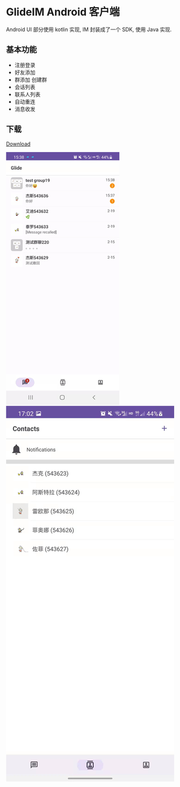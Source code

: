 # GlideIM Android 客户端

Android UI 部分使用 kotlin 实现, IM 封装成了一个 SDK, 使用 Java 实现.

## 基本功能

- 注册登录
- 好友添加
- 群添加 创建群
- 会话列表
- 联系人列表
- 自动重连
- 消息收发

## 下载 

[Download](https://github.com/Glide-IM/Glide-IM-Android/releases)

<img src="https://raw.githubusercontent.com/Glide-IM/Glide-IM-Android/main/img/3.png"/>

<img src="https://raw.githubusercontent.com/Glide-IM/Glide-IM-Android/main/img/b.jpg"/>